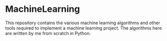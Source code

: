 # MachineLearning
This repository contains the various machine learning algorithms and other tools required to implement a machine learning project. The algorithms here are written by me from scratch in Python. 
